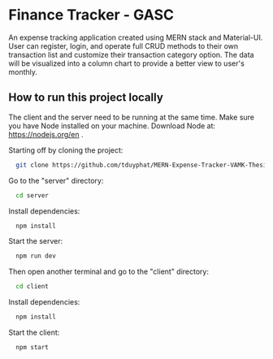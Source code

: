 # Finance Tracker - GASC

An expense tracking application created using MERN stack and Material-UI. User can register, login, and operate full CRUD methods to their own transaction list and customize their transaction category option. The data will be visualized into a column chart to provide a better view to user's monthly.



## How to run this project locally

The client and the server need to be running at the same time. Make sure you have Node installed on your machine. Download Node at: https://nodejs.org/en .

Starting off by cloning the project:

```bash
  git clone https://github.com/tduyphat/MERN-Expense-Tracker-VAMK-Thesis-2023
```

Go to the "server" directory:

```bash
  cd server
```

Install dependencies:

```bash
  npm install
```

Start the server:

```bash
  npm run dev
```
Then open another terminal and go to the "client" directory:

```bash
  cd client
```

Install dependencies:

```bash
  npm install
```

Start the client:

```bash
  npm start
```

